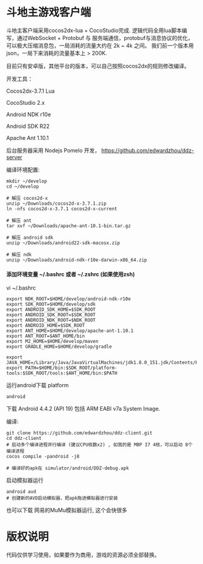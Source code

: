 # 斗地主游戏客户端

斗地主客户端采用cocos2dx-lua + CocoStudio完成. 
逻辑代码全用lua脚本编写，通过WebSocket + Protobuf 与 服务端通信，protobuf与消息协议的优化，可以极大压缩消息包，一局消耗的流量大约在 2k ~ 4k 之间。
我们前一个版本用json，一局下来消耗的流量基本上 > 200K.

目前只有安卓版，其他平台的版本，可以自己按照cocos2dx的规则修改编译。

开发工具： 

  Cocos2dx-3.7.1 Lua
  
  CocoStudio 2.x
  
  Android NDK r10e
  
  Android SDK R22
  
  Apache Ant 1.10.1
  
  
后台服务器采用 Nodejs Pomelo 开发， https://github.com/edwardzhou/ddz-server
  
编译环境配置:

```
mkdir ~/develop
cd ~/develop

# 解压 cocos2d-x
unzip ~/Downloads/cocos2d-x-3.7.1.zip
ln -nfs cocos2d-x-3.7.1 cocos2d-x-current

# 解压 ant
tar xvf ~/Downloads/apache-ant-10.1-bin.tar.gz

# 解压 android sdk
unzip ~/Downloads/android22-sdk-macosx.zip

# 解压 ndk
unzip ~/Downloads/android-ndk-r10e-darwin-x86_64.zip

```

#### 添加环境变量 ~/.bashrc 或者 ~/.zshrc (如果使用zsh)

vi ~/.bashrc
```
export NDK_ROOT=$HOME/develop/android-ndk-r10e
export SDK_ROOT=$HOME/develop/sdk
export ANDROID_SDK_HOME=$SDK_ROOT
export ANDROID_SDK_ROOT=$SDK_ROOT
export ANDROID_NDK_ROOT=$NDK_ROOT
export ANDROID_HOME=$SDK_ROOT
export ANT_HOME=$HOME/develop/apache-ant-1.10.1
export ANT_ROOT=$ANT_HOME/bin
export M2_HOME=$HOME/develop/maven
export GRADLE_HOME=$HOME/develop/gradle

export JAVA_HOME=/Library/Java/JavaVirtualMachines/jdk1.8.0_151.jdk/Contents/Home
export PATH=$HOME/bin:$SDK_ROOT/platform-tools:$SDK_ROOT/tools:$ANT_HOME/bin:$PATH
```

运行android下载 platform
```
android
```
下载 Android 4.4.2 (API 19) 包括 ARM EABI v7a System Image.


  
  
编译:
```
git clone https://github.com/edwardzhou/ddz-client.git
cd ddz-client
# 启动多个编译进程并行编译 (建议CPU核数x2) , 如我的是 MBP I7 4核，可以启动 8个编译进程
cocos compile -pandroid -j8

# 编译好的apk在 simulator/android/DDZ-debug.apk 
```

启动模拟器运行
```
android avd 
# 创建新的AVD启动模拟器，把apk拖进模拟器进行安装
```

也可以下载 网易的MuMu模拟器运行, 这个会快很多


# 版权说明
代码仅供学习使用，如果要作为商用，游戏的资源必须全部替换。

